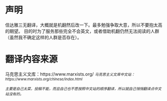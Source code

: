 <h1>声明</h1>
信达雅三无翻译，大概就是机翻然后改一下。最多勉强争取大意，所以不要抱太高的期望。
目的时为了服务那些完全不会英文，或者借助机翻仍然无法阅读的人群（虽然我不确定这样的人群是否存在）。

<h1>翻译内容来源</h1>
马克思主义文库：https://www.marxists.org/

<small>
<i>马克思主义文库中文站：https://www.marxists.org/chinese/index.html</i>

<i>主要是自己太菜，投稿不能，而且自己也不愿按照中文站的顺序翻译，所以就自己悄悄翻译点中文站没有的。</i>
</small>
